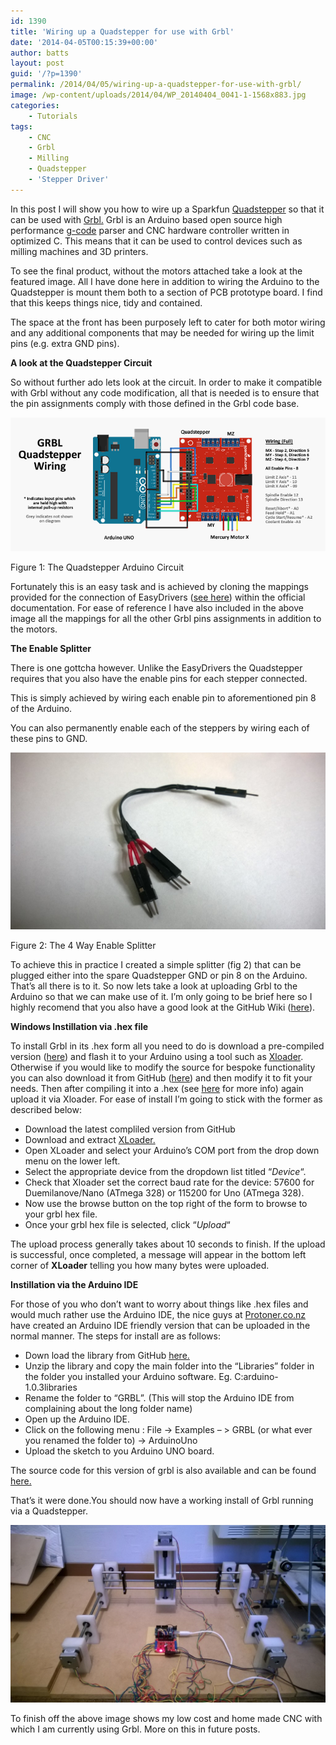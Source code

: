 ```yaml
---
id: 1390
title: 'Wiring up a Quadstepper for use with Grbl'
date: '2014-04-05T00:15:39+00:00'
author: batts
layout: post
guid: '/?p=1390'
permalink: /2014/04/05/wiring-up-a-quadstepper-for-use-with-grbl/
image: /wp-content/uploads/2014/04/WP_20140404_0041-1-1568x883.jpg
categories:
    - Tutorials
tags:
    - CNC
    - Grbl
    - Milling
    - Quadstepper
    - 'Stepper Driver'
---
```


In this post I will show you how to wire up a Sparkfun [Quadstepper](https://www.sparkfun.com/products/10507 "Sparkfun - Quadstepper") so that it can be used with [Grbl.](http://bengler.no/grbl "GRBL") Grbl is an Arduino based open source high performance [g-code](http://en.wikipedia.org/wiki/G-code "Wikipedia - GCODE") parser and CNC hardware controller written in optimized C. This means that it can be used to control devices such as milling machines and 3D printers.

To see the final product, without the motors attached take a look at the featured image. All I have done here in addition to wiring the Arduino to the Quadstepper is mount them both to a section of PCB prototype board. I find that this keeps things nice, tidy and contained.

The space at the front has been purposely left to cater for both motor wiring and any additional components that may be needed for wiring up the limit pins (e.g. extra GND pins).

**A look at the Quadstepper Circuit**

So without further ado lets look at the circuit. In order to make it compatible with Grbl without any code modification, all that is needed is to ensure that the pin assignments comply with those defined in the Grbl code base.

![GRBL Quadsteppr Circuit](/wp-content/uploads/2014/04/GRBL-Quadsteppr1.png)

<span class="caption">Figure 1: The Quadstepper Arduino Circuit</span>

Fortunately this is an easy task and is achieved by cloning the mappings provided for the connection of EasyDrivers ([see here](https://github.com/grbl/grbl/wiki/Connecting-Grbl "GitHub - Grbl - Wiring")) within the official documentation. For ease of reference I have also included in the above image all the mappings for all the other Grbl pins assignments in addition to the motors.

**The Enable Splitter**

There is one gottcha however. Unlike the EasyDrivers the Quadstepper requires that you also have the enable pins for each stepper connected.

This is simply achieved by wiring each enable pin to aforementioned pin 8 of the Arduino.

You can also permanently enable each of the steppers by wiring each of these pins to GND.

[![4 Way Splitter](/wp-content/uploads/2014/04/WP_20140404_003-1024x576.jpg)](/wp-content/uploads/2014/04/WP_20140404_003.jpg)

<span class="caption">Figure 2: The 4 Way Enable Splitter</span>

To achieve this in practice I created a simple splitter (fig 2) that can be plugged either into the spare Quadstepper GND or pin 8 on the Arduino. That’s all there is to it. So now lets take a look at uploading Grbl to the Arduino so that we can make use of it. I’m only going to be brief here so I highly recomend that you also have a good look at the GitHub Wiki ([here](https://github.com/grbl/grbl/wiki "The Grbl Wiki")).

**Windows Instillation via .hex file**

To install Grbl in its .hex form all you need to do is download a pre-compiled version ([here](http://bit.ly/SSdCJE "GitHub - Grbl - Compiled")) and flash it to your Arduino using a tool such as [Xloader](http://xloader.russemotto.com/ "XLoader"). Otherwise if you would like to modify the source for bespoke functionality you can also download it from GitHub ([here](https://github.com/grbl/grbl "GitHub - Grbl")) and then modify it to fit your needs. Then after compiling it into a .hex (see [here](https://github.com/grbl/grbl/wiki/Compiling-Grbl "GitHub - Grbl - Compile - How Too") for more info) again upload it via Xloader. For ease of install I’m going to stick with the former as described below:

- Download the latest compliled version from GitHub
- Download and extract [XLoader.](http://xloader.russemotto.com)
- Open XLoader and select your Arduino’s COM port from the drop down menu on the lower left.
- Select the appropriate device from the dropdown list titled “*Device*“.
- Check that Xloader set the correct baud rate for the device: 57600 for Duemilanove/Nano (ATmega 328) or 115200 for Uno (ATmega 328).
- Now use the browse button on the top right of the form to browse to your grbl hex file.
- Once your grbl hex file is selected, click “*Upload*“

The upload process generally takes about 10 seconds to finish. If the upload is successful, once completed, a message will appear in the bottom left corner of **XLoader** telling you how many bytes were uploaded.

**Instillation via the Arduino IDE**

For those of you who don’t want to worry about things like .hex files and would much rather use the Arduino IDE, the nice guys at [Protoner.co.nz](http://blog.protoneer.co.nz/grbl-arduino-library/ "Protoneer - GRBL") have created an Arduino IDE friendly version that can be uploaded in the normal manner. The steps for install are as follows:

- Down load the library from GitHub [here.](https://github.com/Protoneer/GRBL-Arduino-Library/archive/master.zip "GRBL Arduino Library")
- Unzip the library and copy the main folder into the “Libraries” folder in the folder you installed your Arduino software. Eg. C:arduino-1.0.3libraries
- Rename the folder to “GRBL”. (This will stop the Arduino IDE from complaining about the long folder name)
- Open up the Arduino IDE.
- Click on the following menu : File -&gt; Examples – &gt; GRBL (or what ever you renamed the folder to) -&gt; ArduinoUno
- Upload the sketch to you Arduino UNO board.

The source code for this version of grbl is also available and can be found [here.](https://github.com/Protoneer/GRBL-Arduino-Library "GRBL Arduino Library")

That’s it were done.You should now have a working install of Grbl running via a Quadstepper.

[![My CNC Mill](/wp-content/uploads/2014/04/My-CNC-Mill-1024x576.jpg)](/wp-content/uploads/2014/04/My-CNC-Mill.jpg)

To finish off the above image shows my low cost and home made CNC with which I am currently using Grbl. More on this in future posts.